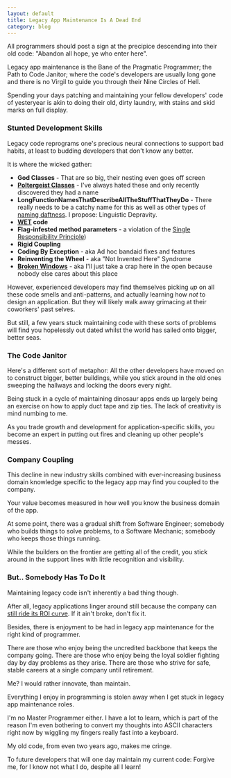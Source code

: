 ```yaml
---
layout: default
title: Legacy App Maintenance Is A Dead End
category: blog
---
```


All programmers should post a sign at the precipice descending into their old code: "Abandon all hope, ye who enter here".

Legacy app maintenance is the Bane of the Pragmatic Programmer; the Path to Code Janitor; where the code's developers are usually long gone and there is no Virgil to guide you through their Nine Circles of Hell.

Spending your days patching and maintaining your fellow developers' code of yesteryear is akin to doing their old, dirty laundry, with stains and skid marks on full display.

### Stunted Development Skills

Legacy code reprograms one's precious neural connections to support bad habits, at least to budding developers that don't know any better.

It is where the wicked gather:

* **God Classes** - That are so big, their nesting even goes off screen
* **[Poltergeist Classes](http://stackoverflow.com/questions/12801965/poltergeist-antipattern-example)** - I've always hated these and only recently discovered they  had a name
* **LongFunctionNamesThatDescribeAllTheStuffThatTheyDo** - There really needs to be a catchy name for this as well as other types of [naming daftness](https://www.quora.com/What-are-the-most-ridiculous-Java-class-names-from-real-code). I propose: Linguistic Depravity.
* **[WET](http://www.artima.com/intv/dry.html) code**
* **Flag-infested method parameters** - a violation of the [Single Responsibility Principle](http://www.informit.com/articles/article.aspx?p=1392524))
* **Rigid Coupling**
* **Coding By Exception** - aka Ad hoc bandaid fixes and features
* **Reinventing the Wheel** - aka "Not Invented Here" Syndrome
* **[Broken Windows](http://www.informit.com/articles/article.aspx?p=1235624&seqNum=3)** - aka I'll just take a crap here in the open because nobody else cares about this place

However, experienced developers may find themselves picking *up* on all these code smells and anti-patterns, and actually learning how *not* to design an application. But they will likely walk away grimacing at their coworkers' past selves.

But still, a few years stuck maintaining code with these sorts of problems will find you hopelessly out dated whilst the world has sailed onto bigger, better seas.

### The Code Janitor

Here's a different sort of metaphor: All the other developers have moved on to construct bigger, better buildings, while you stick around in the old ones sweeping the hallways and locking the doors every night.

Being stuck in a cycle of maintaining dinosaur apps ends up largely being an exercise on how to apply duct tape and zip ties. The lack of creativity is mind numbing to me.

As you trade growth and development for application-specific skills, you become an expert in putting out fires and cleaning up other people's messes.

### Company Coupling

This decline in new industry skills combined with ever-increasing business domain knowledge specific to the legacy app may find you coupled to the company.

Your value becomes measured in how well you know the business domain of the app. 

At some point, there was a gradual shift from Software Engineer; somebody who builds things to solve problems, to a Software Mechanic; somebody who keeps those things running.

While the builders on the frontier are getting all of the credit, you stick around in the support lines with little recognition and visibility.

### But.. Somebody Has To Do It

Maintaining legacy code isn't inherently a bad thing though. 

After all, legacy applications linger around still because the company can [still ride its ROI curve](https://www.mendix.com/think-tank/killing-your-companys-legacy-applications-the-right-way/). If it ain't broke, don't fix it.

Besides, there is enjoyment to be had in legacy app maintenance for the right kind of programmer.

There are those who enjoy being the uncredited backbone that keeps the company going. There are those who enjoy being the loyal soldier fighting day by day problems as they arise. There are those who strive for safe, stable careers at a single company until retirement.

Me? I would rather innovate, than maintain. 

Everything I enjoy in programming is stolen away when I get stuck in legacy app maintenance roles.

I'm no Master Programmer either. I have a lot to learn, which is part of the reason I'm even bothering to convert my thoughts into ASCII characters right now by wiggling my fingers really fast into a keyboard. 

My old code, from even two years ago, makes me cringe.

To future developers that will one day maintain my current code: Forgive me, for I know not what I do, despite all I learn!